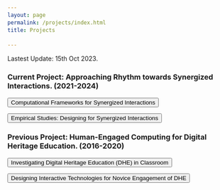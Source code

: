 ```yaml
---
layout: page
permalink: /projects/index.html
title: Projects

---
```


Lastest Update: 15th Oct 2023.

### Current Project: Approaching Rhythm towards Synergized Interactions. (2021-2024)

<!-- Current Project: Approaching Rhythm towards Synergized Interactions. (2021-2024) -->
<button id="toggle-btn1">Computational Frameworks for Synergized Interactions</button>

<div id="content1" style="display: none;">
  <p>Comming soon...</p>
</div>

<!-- Current Project: Empirical Studies: Designing for Synergized Interactions -->
<button id="toggle-btn2">Empirical Studies: Designing for Synergized Interactions</button>

<div id="content2" style="display: none;">
  <p>Comming soon...</p>
</div>

### Previous Project: Human-Engaged Computing for Digital Heritage Education. (2016-2020)

<!-- Previous Project: HCI Design for Digital Heritage Education. (2016-2020) -->
<button id="toggle-btn5">Investigating Digital Heritage Education (DHE) in Classroom</button>

<div id="content5" style="display: none;">
  <p> In the DHE classroom, students use digital tools to assist in understanding intangible cultural heritage (ICH), which comprises intricate knowledge. However, studentsmay still encounter obstacles when trying to produce creative designs. To address this issue, we propose a framework that adopts a <mark>human-engaged computing</mark> perspective to enhance the understanding and design of ICHthrough phased synergized engagement between engaged students and engaging digital tools. To validate the effectiveness of the proposed framework, we designed, implemented, and tracked Cantonese Porcelain (CP) Creative Design courses over five years.<br><img src="/images/dhe.jpg"><br>
    <ol>
      <li>Tan, P., Ren, X., Cheng, Z., & Ji, Y. (2023). <mark>A framework for students’ digital heritage education in the classroom-a human-engaged computing perspective.</mark> Education and Information Technologies, 1-23.</li><br>
      <li>Lu, Z., Tan, P., Ji, Y., & Ma, X. (2022, June). <mark>The Crafts+ Fabrication Workshop: Engaging Students with Intangible Cultural Heritage-Oriented Creative Design.</mark> In Designing Interactive Systems Conference (pp. 1071-1084).</li><br>
      <li>Tan, P., Ji, Y., & Xu, Y. (2021, September). <mark>Rethinking of Intangible Cultural Heritage Teaching with Creative Programming in China.</mark> In 2021 IEEE 4th International Conference on Multimedia Information Processing and Retrieval (MIPR) (pp. 299-302). IEEE.</li><br>
    </ol>
  </p>
</div>

<!-- Previous Project: Designing Interactive Technologies for Novice Engagement of DHE -->
<button id="toggle-btn6">Designing Interactive Technologies for Novice Engagement of DHE</button>

<div id="content6" style="display: none;">
  <p>The purpose of this project is to explore interactive technologies for learning Intangible Cultural Heritage (ICH) through embodied interaction, with a focus on learning and experience with traditional <mark>Cantonese Porcelain</mark> crafting. In addition to exploring the effects of various interactive technologies on learning ICH, we also place particular emphasis on the positive implications of integrating mobile augmented reality technology with physical ICH materials as a novel perspective for enhancing novice engagement and understanding of ICH.<br><img src="/images/webar.jpg"><br>
    <ol>
      <li>Ji, Y., Tan, P., & Hills, D. (2020). <mark>Chinese traditional handicraft education using AR content.</mark> Leonardo, 53(2), 199-200.</li><br>
      <li>Tan, P., Hills, D., Ji, Y., & Feng, K. (2020, April). <mark>Case study: creating embodied interaction with learning intangible cultural heritage through WebAR.</mark> In Extended Abstracts of the 2020 CHI Conference on Human Factors in Computing Systems (pp. 1-6).</li><br>
      <li>Tan, P., Ji, Y., Hills, D., & Fu, T. (2019). <mark>Bridging knowledge between craftsman and learner in Chinese intangible cultural heritage through WebAR.</mark> In SIGGRAPH ASIA Art Gallery/Art Papers (pp. 1-5).</li><br>
    </ol>
  </p>
</div>

<script>
  var button1 = document.getElementById("toggle-btn1");
  var content1 = document.getElementById("content1");

  button1.addEventListener("click", function() {
    if (content1.style.display === "none") {
      content1.style.display = "block";
    } else {
      content1.style.display = "none";
    }
  });

  var button2 = document.getElementById("toggle-btn2");
  var content2 = document.getElementById("content2");

  button2.addEventListener("click", function() {
    if (content2.style.display === "none") {
      content2.style.display = "block";
    } else {
      content2.style.display = "none";
    }
  });

  var button5 = document.getElementById("toggle-btn5");
  var content5 = document.getElementById("content5");

  button5.addEventListener("click", function() {
    if (content5.style.display === "none") {
      content5.style.display = "block";
    } else {
      content5.style.display = "none";
    }
  });

  var button6 = document.getElementById("toggle-btn6");
  var content6 = document.getElementById("content6");

  button6.addEventListener("click", function() {
    if (content6.style.display === "none") {
      content6.style.display = "block";
    } else {
      content6.style.display = "none";
    }
  });  
</script>